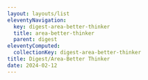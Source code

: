 ```yaml
---
layout: layouts/list
eleventyNavigation:
  key: digest-area-better-thinker
  title: area-better-thinker
  parent: digest
eleventyComputed:
  collectionKey: digest-area-better-thinker
title: Digest/Area-Better Thinker
date: 2024-02-12
---
```

